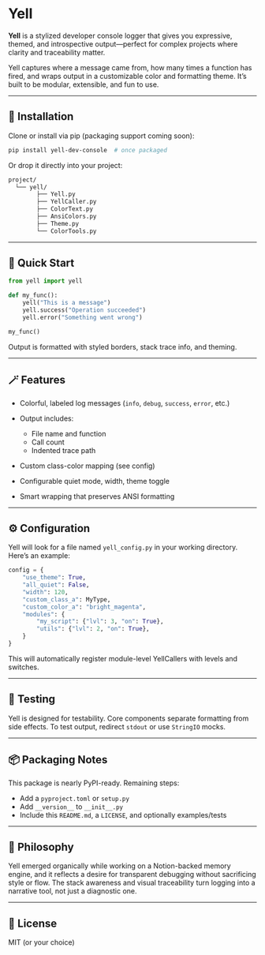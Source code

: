 # Yell

**Yell** is a stylized developer console logger that gives you expressive, themed, and introspective output—perfect for complex projects where clarity and traceability matter.

Yell captures where a message came from, how many times a function has fired, and wraps output in a customizable color and formatting theme. It’s built to be modular, extensible, and fun to use.

---

## 🔧 Installation

Clone or install via pip (packaging support coming soon):

```bash
pip install yell-dev-console  # once packaged
```

Or drop it directly into your project:

```bash
project/
  └── yell/
        ├── Yell.py
        ├── YellCaller.py
        ├── ColorText.py
        ├── AnsiColors.py
        ├── Theme.py
        └── ColorTools.py
```

---

## 🚀 Quick Start

```python
from yell import yell

def my_func():
    yell("This is a message")
    yell.success("Operation succeeded")
    yell.error("Something went wrong")

my_func()
```

Output is formatted with styled borders, stack trace info, and theming.

---

## 🪄 Features

* Colorful, labeled log messages (`info`, `debug`, `success`, `error`, etc.)
* Output includes:

  * File name and function
  * Call count
  * Indented trace path
* Custom class-color mapping (see config)
* Configurable quiet mode, width, theme toggle
* Smart wrapping that preserves ANSI formatting

---

## ⚙️ Configuration

Yell will look for a file named `yell_config.py` in your working directory. Here’s an example:

```python
config = {
    "use_theme": True,
    "all_quiet": False,
    "width": 120,
    "custom_class_a": MyType,
    "custom_color_a": "bright_magenta",
    "modules": {
        "my_script": {"lvl": 3, "on": True},
        "utils": {"lvl": 2, "on": True},
    }
}
```

This will automatically register module-level YellCallers with levels and switches.

---

## 🧪 Testing

Yell is designed for testability. Core components separate formatting from side effects. To test output, redirect `stdout` or use `StringIO` mocks.

---

## 📦 Packaging Notes

This package is nearly PyPI-ready. Remaining steps:

* Add a `pyproject.toml` or `setup.py`
* Add `__version__` to `__init__.py`
* Include this `README.md`, a `LICENSE`, and optionally examples/tests

---

## 🧠 Philosophy

Yell emerged organically while working on a Notion-backed memory engine, and it reflects a desire for transparent debugging without sacrificing style or flow. The stack awareness and visual traceability turn logging into a narrative tool, not just a diagnostic one.

---

## 🔗 License

MIT (or your choice)

